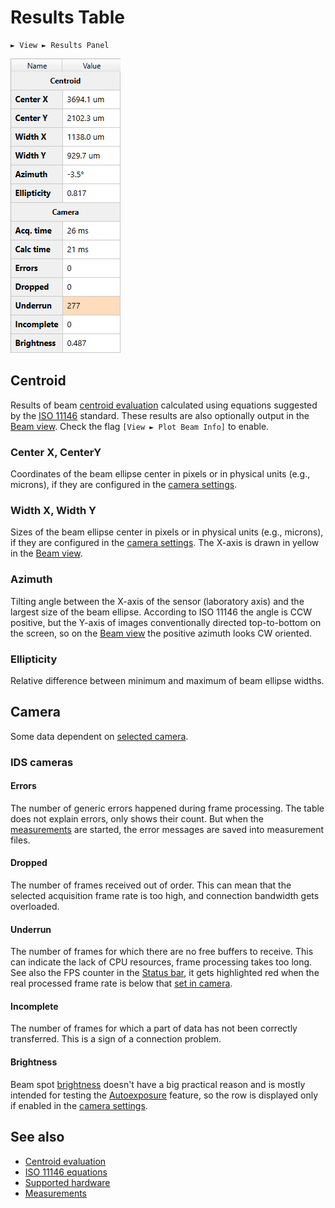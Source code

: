# Results Table

```
► View ► Results Panel
```

![Screenshot](./img/results_table.png)

## Centroid

Results of beam [centroid evaluation](./cam_settings_centr.md) calculated using equations suggested by the [ISO 11146](./iso.md) standard. These results are also optionally output in the [Beam view](./plot.md). Check the flag `[View ► Plot Beam Info]` to enable.

### Center X, CenterY

Coordinates of the beam ellipse center in pixels or in physical units (e.g., microns), if they are configured in the [camera settings](./cam_settings_plot.md#rescale-pixels).

### Width X, Width Y

Sizes of the beam ellipse center in pixels or in physical units (e.g., microns), if they are configured in the [camera settings](./cam_settings_plot.md#rescale-pixels). The X-axis is drawn in yellow in the [Beam view](./plot.md).

### Azimuth

Tilting angle between the X-axis of the sensor (laboratory axis) and the largest size of the beam ellipse. According to ISO 11146 the angle is CCW positive, but the Y-axis of images conventionally directed top-to-bottom on the screen, so on the [Beam view](./plot.md) the positive azimuth looks CW oriented.

### Ellipticity

Relative difference between minimum and maximum of beam ellipse widths.

## Camera

Some data dependent on [selected camera](./hardware.md).

### IDS cameras

#### Errors

The number of generic errors happened during frame processing. The table does not explain errors, only shows their count. But when the [measurements](./measure.md) are started, the error messages are saved into measurement files.

#### Dropped

The number of frames received out of order. This can mean that the selected acquisition frame rate is too high, and connection bandwidth gets overloaded.

#### Underrun

The number of frames for which there are no free buffers to receive. This can indicate the lack of CPU resources, frame processing takes too long. See also the FPS counter in the [Status bar](./status_bar.md), it gets highlighted red when the real processed frame rate is below that [set in camera](./cam_control.md).

#### Incomplete

The number of frames for which a part of data has not been correctly transferred. This is a sign of a connection problem.

#### Brightness

Beam spot [brightness](./brightness.md) doesn't have a big practical reason and is mostly intended for testing the [Autoexposure](./cam_control.md#autoexposure) feature, so the row is displayed only if enabled in the [camera settings](./cam_settings_opts.md).

## See also

- [Centroid evaluation](./cam_settings_centr.md)
- [ISO 11146 equations](./iso.md)
- [Supported hardware](./hardware.md)
- [Measurements](./measure.md)

&nbsp;
